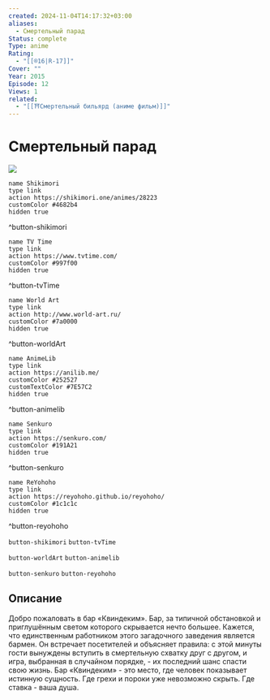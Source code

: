 ```yaml
---
created: 2024-11-04T14:17:32+03:00
aliases:
  - Смертельный парад
Status: complete
Type: anime
Rating:
  - "[[®️16|R-17]]"
Cover: ""
Year: 2015
Episode: 12
Views: 1
related:
  - "[[⛩️Смертельный бильярд (аниме фильм)]]"
---
```


# Смертельный парад

![](https://nyaa.shikimori.one/uploads/poster/animes/28223/022759737a1a76df5900283060a19634.jpeg)

```button
name Shikimori
type link
action https://shikimori.one/animes/28223
customColor #4682b4
hidden true
```
^button-shikimori

```button
name TV Time
type link
action https://www.tvtime.com/
customColor #997f00
hidden true
```
^button-tvTime

```button
name World Art
type link
action http://www.world-art.ru/
customColor #7a0000
hidden true
```
^button-worldArt

```button
name AnimeLib
type link
action https://anilib.me/
customColor #252527
customTextColor #7E57C2
hidden true
```
^button-animelib

```button
name Senkuro
type link
action https://senkuro.com/
customColor #191A21
hidden true
```
^button-senkuro

```button
name ReYohoho
type link
action https://reyohoho.github.io/reyohoho/
customColor #1c1c1c
hidden true
```
^button-reyohoho

`button-shikimori` `button-tvTime`

`button-worldArt` `button-animelib`

`button-senkuro` `button-reyohoho`

## Описание

Добро пожаловать в бар «Квиндеким». Бар, за типичной обстановкой и приглушённым светом которого скрывается нечто большее. Кажется, что единственным работником этого загадочного заведения является бармен. Он встречает посетителей и объясняет правила: с этой минуты гости вынуждены вступить в смертельную схватку друг с другом, и игра, выбранная в случайном порядке, - их последний шанс спасти свою жизнь. Бар «Квиндеким» - это место, где человек показывает истинную сущность. Где грехи и пороки уже невозможно скрыть. Где ставка - ваша душа.
